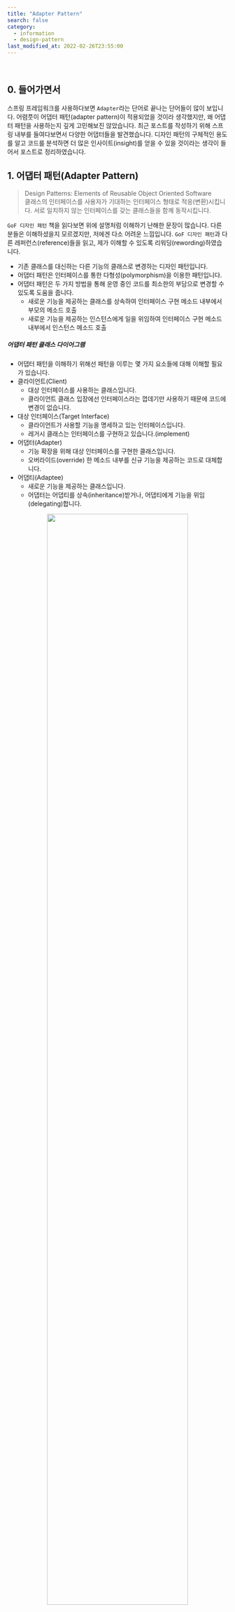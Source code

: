 ```yaml
---
title: "Adapter Pattern"
search: false
category:
  - information
  - design-pattern
last_modified_at: 2022-02-26T23:55:00
---
```


<br>

## 0. 들어가면서

스프링 프레임워크를 사용하다보면 `Adapter`라는 단어로 끝나는 단어들이 많이 보입니다. 
어렴풋이 어댑터 패턴(adapter pattern)이 적용되었을 것이라 생각했지만, 왜 어댑터 패턴을 사용하는지 깊게 고민해보진 않았습니다. 
최근 포스트를 작성하기 위해 스프링 내부를 들여다보면서 다양한 어댑터들을 발견했습니다. 
디자인 패턴의 구체적인 용도를 알고 코드를 분석하면 더 많은 인사이트(insight)를 얻을 수 있을 것이라는 생각이 들어서 포스트로 정리하였습니다. 

## 1. 어댑터 패턴(Adapter Pattern)

> Design Patterns: Elements of Reusable Object Oriented Software<br>
> 클래스의 인터페이스를 사용자가 기대하는 인터페이스 형태로 적응(변환)시킵니다. 
> 서로 일치하지 않는 인터페이스를 갖는 클래스들을 함께 동작시킵니다. 

`GoF 디자인 패턴` 책을 읽다보면 위에 설명처럼 이해하기 난해한 문장이 많습니다. 
다른 분들은 이해하셨을지 모르겠지만, 저에겐 다소 어려운 느낌입니다. 
`GoF 디자인 패턴`과 다른 레퍼런스(reference)들을 읽고, 제가 이해할 수 있도록 리워딩(rewording)하였습니다. 
- 기존 클래스를 대신하는 다른 기능의 클래스로 변경하는 디자인 패턴입니다. 
- 어댑터 패턴은 인터페이스를 통한 다형성(polymorphism)을 이용한 패턴입니다.
- 어댑터 패턴은 두 가지 방법을 통해 운영 중인 코드를 최소한의 부담으로 변경할 수 있도록 도움을 줍니다.
    - 새로운 기능을 제공하는 클래스를 상속하여 인터페이스 구현 메소드 내부에서 부모의 메소드 호출
    - 새로운 기능을 제공하는 인스턴스에게 일을 위임하여 인터페이스 구현 메소드 내부에서 인스턴스 메소드 호출

##### 어댑터 패턴 클래스 다이어그램
- 어댑터 패턴을 이해하기 위해선 패턴을 이루는 몇 가지 요소들에 대해 이해할 필요가 있습니다. 
- 클라이언트(Client)
    - 대상 인터페이스를 사용하는 클래스입니다.
    - 클라이언트 클래스 입장에선 인터페이스라는 껍데기만 사용하기 때문에 코드에 변경이 없습니다.
- 대상 인터페이스(Target Interface) 
    - 클라이언트가 사용할 기능을 명세하고 있는 인터페이스입니다.
    - 레거시 클래스는 인터페이스를 구현하고 있습니다.(implement) 
- 어댑터(Adapter)
    - 기능 확장을 위해 대상 인터페이스를 구현한 클래스입니다.
    - 오버라이드(override) 한 메소드 내부를 신규 기능을 제공하는 코드로 대체합니다.
- 어댑티(Adaptee)
    - 새로운 기능을 제공하는 클래스입니다.
    - 어댑터는 어댑티를 상속(inheritance)받거나, 어댑티에게 기능을 위임(delegating)합니다.

<p align="center">
    <img src="/images/adapter-pattern-01.JPG" width="80%" class="image__border">
</p>
<center>https://yaboong.github.io/design-pattern/2018/10/15/adapter-pattern/</center>

## 2. 어댑터 패턴 적용하기

이해도를 높히고자 간단한 예시 코드를 작성해보았습니다. 
어댑터 패턴을 적용하기 위한 시나리오와 클래스 구조는 다음과 같습니다. 
- 현재 사용자 세션 정보를 데이터베이스에 저장하고 있습니다.
- 속도 개선을 위해 레디스(redis) 같은 캐시 서비스를 사용하고 싶습니다.
- 운영하는 세션 관리 코드를 큰 변경 없이 새로운 기능으로 대체하고 싶습니다.
- SessionHandler 클래스
    - 어댑터 패턴에서 클라이언트 클래스 역할을 수행합니다.
    - 어플리케이션은 `SessionHandler` 클래스를 통해 사용자 세션 정보를 저장, 획득, 삭제합니다.
- SessionRegistry 인터페이스
    - 어댑터 패턴에서 대상 인터페이스 역할을 수행합니다.
    - `SessionHandler` 클래스는 `SessionRegistry` 구현체를 통해 세션 정보를 저장, 획득, 삭제합니다. 
- JdbcSessionRegistry 클래스
    - 어댑터 패턴에서 레거시 기능을 제공하는 클래스입니다. 
    - `SessionRegistry` 인터페이스를 구현하였으며, 데이터베이스에 세션 정보를 저장, 획득, 삭제합니다.

##### 클래스 다이어그램

<p align="center">
    <img src="/images/adapter-pattern-02.JPG" width="80%" class="image__border">
</p>

### 2.1. 기존 레거시 코드 살펴보기

#### 2.1.1. SessionHandler 클래스
- 어댑터 패턴에서 클라이언트 역할입니다.
- `getSession` 메소드 
    - `SessionRegistry` 구현체를 이용하여 `sessionId`에 해당하는 세션 정보를 가져옵니다.
    - 세션 정보가 없다면 예외를 발생시킵니다.
- `putSession` 메소드
    - `SessionRegistry` 구현체를 이용하여 `sessionId`에 매칭되는 세션 정보를 입력합니다.
    - 처리 시 예외가 발생하면 이를 한 차례 묶어서 던집니다.
- `deleteSession` 메소드
    - `SessionRegistry` 구현체를 이용하여 `sessionId`에 해당하는 세션 정보를 삭제합니다.
    - 처리 시 예외가 발생하면 이를 한 차례 묶어서 던집니다.
     
```java
package action.in.blog;

public class SessionHandler {

    private final SessionRegistry sessionRegistry;

    public SessionHandler(SessionRegistry sessionRegistry) {
        this.sessionRegistry = sessionRegistry;
    }

    public Object getSession(String sessionId) {
        Object session = sessionRegistry.getSession(sessionId);
        if (session == null) {
            throw new RuntimeException("session does not exist");
        }
        return session;
    }

    public void putSession(String sessionId, Object session) {
        try {
            sessionRegistry.putSession(sessionId, session);
        } catch (RuntimeException re) {
            new RuntimeException("error when putting session", re);
        }
    }

    public void deleteSession(String sessionId) {
        try {
            sessionRegistry.deleteSession(sessionId);
        } catch (RuntimeException re) {
            new RuntimeException("error when deleting session", re);
        }
    }
}
```

#### 2.1.2. SessionRegistry 인터페이스
- 어댑터 패턴에서 대상 인터페이스 역할입니다.
- 세션 레지스트리로서 세선을 저장, 삭제, 조회하는 기능을 제공합니다.

```java
package action.in.blog;

public interface SessionRegistry {

    Object getSession(String sessionId);

    void putSession(String sessionId, Object session);

    void deleteSession(String sessionId);
}
```

#### 2.1.3. JdbcSessionRegistry 클래스
- 기존에 사용하는 레거시 코드입니다.
- 대상 인터페이스를 구현하고 있습니다.
- 실제 쿼리를 수행하지 않고 로그로 기능을 표현하였습니다.

```java
package action.in.blog;

public class JdbcSessionRegistry implements SessionRegistry {

    @Override
    public Object getSession(String sessionId) {
        System.out.println("select s from tb_session s where session_id = " + sessionId);
        return new Object();
    }

    @Override
    public void putSession(String sessionId, Object session) {
        System.out.println(
                " insert into tb_session " +
                "   (session_id, session) " +
                " values " +
                "   (" + sessionId + ", " + session + " )" +
                " on duplicate key update " +
                "   session=" + session
        );
    }

    @Override
    public void deleteSession(String sessionId) {
        System.out.println("delete from tb_session s where session_id = " + sessionId);
    }
}
```

#### 2.1.4. RedisSessionClient 클래스
- 어댑터 패턴에서 어댑티(adaptee) 역할입니다.
- 레디스를 이용한 세션 관리 기능을 제공합니다.
- 실제 기능 대신 로그로 기능을 표현하였습니다.
- 타 부서에서 클래스 같은 라이브러리 형태로 제공받은 기능이라고 생각하면 이해하는데 도움이 됩니다.
    - 클래스로 받았으므로 개발자가 직접 수정 불가능합니다.

```java
package action.in.blog;

public class RedisSessionClient {

    public Object get(String sessionId) {
        System.out.println("find session by session_id(" + sessionId + ") from redis");
        return new Object();
    }

    public void post(String sessionId, Object session) {
        System.out.println("post session info(" +
                session +
                ") with session_id(" +
                sessionId +
                ") into redis");
    }

    public void delete(String sessionId) {
        System.out.println("delete session by session_id(" + sessionId + ") from redis");
    }
}
```

### 2.2. 어댑터 클래스 만들기

기존 레지스트리를 사용하는 코드를 레디스 클라이언트를 사용할 수 있도록 확장합니다. 
중간 어댑터 클래스가 우리가 일상 생활에 사용하는 콘센트 어댑터처럼 중간 변환 작업을 수행해줍니다. 
세션 핸들러 쪽에선 여전히 세션 레지스트리를 사용하는 것처럼 보이지만, 실제 내부에선 기존과 전혀 다른 메커니즘으로 세션 관리가 수행됩니다.

#### 2.2.1. 클래스 상속 어댑터 패턴

클래스 상속을 통해 어댑터 패턴을 구현합니다. 

##### 어댑터 클래스
- 어댑티 클래스를 부모 클래스로 상속받습니다.
- 대상 인터페이스를 구현합니다.
- 대상 인터페이스 내부 기능을 부모 클래스의 기능으로 대체합니다. 

```java
package action.in.blog.inheritance;

import action.in.blog.RedisSessionClient;
import action.in.blog.SessionRegistry;

public class ClientRegistryAdapter extends RedisSessionClient implements SessionRegistry {

    @Override
    public Object getSession(String sessionId) {
        return super.get(sessionId);
    }

    @Override
    public void putSession(String sessionId, Object session) {
        super.post(sessionId, session);
    }

    @Override
    public void deleteSession(String sessionId) {
        super.delete(sessionId);
    }
}
```

##### 코드 사용 위치 변경
- `SessionHandler` 클래스를 생성하는 코드만 변경합니다.
    - `JdbcSessionRegistry` 대신 `ClientRegistryAdapter` 인스턴스를 전달힙니다.
- 레거시 코드 변경은 없습니다. 
    - `SessionHandler` 클래스 
    - `SessionRegistry` 인터페이스
    - `JdbcSessionRegistry` 클래스

```java
package action.in.blog.inheritance;

import action.in.blog.SessionHandler;

public class InheritanceUsage {

    public static void main(String[] args) {

        // legacy
        // SessionHandler sessionHandler = new SessionHandler(new JdbcSessionRegistry());

        // new
        ClientRegistryAdapter adapter = new ClientRegistryAdapter();
        SessionHandler sessionHandler = new SessionHandler(adapter);

        sessionHandler.getSession("J12345");
    }
}
```

##### 변경된 클래스 다이어그램

<p align="center">
    <img src="/images/adapter-pattern-03.JPG" width="80%" class="image__border">
</p>

#### 2.2.2. 인스턴스 어댑터 패턴

위임을 통해 어댑터 패턴을 구현합니다.

##### 어댑터 클래스

```java
package action.in.blog.delegate;

import action.in.blog.RedisSessionClient;
import action.in.blog.SessionRegistry;

public class ClientRegistryAdapter implements SessionRegistry {

    private final RedisSessionClient redisSessionClient;

    public ClientRegistryAdapter(RedisSessionClient redisSessionClient) {
        this.redisSessionClient = redisSessionClient;
    }

    @Override
    public Object getSession(String sessionId) {
        return redisSessionClient.get(sessionId);
    }

    @Override
    public void putSession(String sessionId, Object session) {
        redisSessionClient.post(sessionId, session);
    }

    @Override
    public void deleteSession(String sessionId) {
        redisSessionClient.delete(sessionId);
    }
}
```

##### 코드 사용 위치 변경
- `SessionHandler` 클래스를 생성하는 코드만 변경합니다.
    - `ClientRegistryAdapter`에게 `RedisSessionClient` 인스턴스를 전달합니다.
    - `JdbcSessionRegistry` 대신 `ClientRegistryAdapter` 인스턴스를 전달힙니다.
- 레거시 코드 변경은 없습니다. 
    - `SessionHandler` 클래스 
    - `SessionRegistry` 인터페이스
    - `JdbcSessionRegistry` 클래스

```java
package action.in.blog.delegate;

import action.in.blog.RedisSessionClient;
import action.in.blog.SessionHandler;

public class DelegateUsage {

    public static void main(String[] args) {

        // legacy
        // SessionHandler sessionHandler = new SessionHandler(new JdbcSessionRegistry());

        // new
        RedisSessionClient adaptee = new RedisSessionClient();
        ClientRegistryAdapter adapter = new ClientRegistryAdapter(adaptee);
        SessionHandler sessionHandler = new SessionHandler(adapter);

        sessionHandler.getSession("J12345");
    }
}
```

##### 변경된 클래스 다이어그램

<p align="center">
    <img src="/images/adapter-pattern-04.JPG" width="80%" class="image__border">
</p>

## 3. Adapter pattern in Spring

`Spring` 프레임워크에서 어댑터 패턴이 적용된 케이스를 찾아보았습니다. 

### 3.1. GsonBuilderUtils 클래스
- 클래스 내부에 `Base64TypeAdapter`가 존재합니다.
- 클라이언트는 `Gson` 클래스입니다.
    - `GsonBuilder` 클래스는 `Gson` 객체를 만들 때 바이트 배열 (역)직렬화를 위한 어댑터를 주입할 것으로 예상됩니다.
    - `Gson` 객체는 어댑터 클래스를 이용해 바이트 배열 자료형에 대한 (역)직렬화 처리를 수행합니다.
- 대상 인터페이스는 `JsonSerializer` 입니다.
    - `serialize` 기능과 `deserialize` 기능을 새로운 기능으로 변경합니다.
- 어댑티 클래스는 `Base64Utils` 입니다.
    - 바이트 배열을 인코딩 된 문자열로 변경합니다.
    - 인코딩 된 문자열을 바이트 배열로 변경합니다.
- 어댑터 클래스는 `Base64TypeAdapter` 클래스입니다.
    - 바이트 배열에 대한 `Json` 직렬화, 역직렬화 기능을 새롭게 변경합니다. 
    - `Base64Utils` 클래스에게 직렬화, 역질렬화 일을 위임합니다.

```java
package org.springframework.http.converter.json;

// import classes

public abstract class GsonBuilderUtils {

    public GsonBuilderUtils() {
    }

    public static GsonBuilder gsonBuilderWithBase64EncodedByteArrays() {
        GsonBuilder builder = new GsonBuilder();
        builder.registerTypeHierarchyAdapter(byte[].class, new GsonBuilderUtils.Base64TypeAdapter());
        return builder;
    }

    private static class Base64TypeAdapter implements JsonSerializer<byte[]>, Base64TypeAdapter<byte[]> {
        private Base64TypeAdapter() {
        }

        public JsonElement serialize(byte[] src, Type typeOfSrc, JsonSerializationContext context) {
            return new JsonPrimitive(Base64Utils.encodeToString(src));
        }

        public byte[] deserialize(JsonElement json, Type type, JsonDeserializationContext cxt) {
            return Base64Utils.decodeFromString(json.getAsString());
        }
    }
}
```

### 3.2. RsaKeyConversionServicePostProcessor 클래스
- 내부적으로 두 개의 어댑터가 사용됩니다.
- `ResourceKeyConverterAdapter` 클래스
    - 클라이언트는 프레임워크 내부에서 `convet` 메소드를 호출하는 클래스입니다.
    - 대상 인터페이스는 `Converter`이며, `convert` 기능을 새로운 기능으로 변경합니다.
    - 어댑티는 `Converter` 인스턴스입니다.
        - `this.pemInputStreamConverter().andThen(this.autoclose(delegate))` 메소드 호출을 통해 생성됩니다.
- `ConverterPropertyEditorAdapter` 클래스
    - 클라이언트는 프레임워크 내부에서 `getAsText`, `setAsText` 메소드를 호출하는 클래스입니다.
    - 대상은 `PropertyEditorSupport` 클래스이며, `getAsText`, `setAsText` 기능을 새로운 기능으로 변경합니다.
    - 어댑티는 `ResourceKeyConverterAdapter` 어댑터 인스턴스입니다.

```java
package org.springframework.security.config.crypto;

// import classes

public class RsaKeyConversionServicePostProcessor implements BeanFactoryPostProcessor {

    private static final String CONVERSION_SERVICE_BEAN_NAME = "conversionService";
    private RsaKeyConversionServicePostProcessor.ResourceKeyConverterAdapter<RSAPublicKey> x509 = new RsaKeyConversionServicePostProcessor.ResourceKeyConverterAdapter(RsaKeyConverters.x509());
    private RsaKeyConversionServicePostProcessor.ResourceKeyConverterAdapter<RSAPrivateKey> pkcs8 = new RsaKeyConversionServicePostProcessor.ResourceKeyConverterAdapter(RsaKeyConverters.pkcs8());

    public RsaKeyConversionServicePostProcessor() {
    }

    public void setResourceLoader(ResourceLoader resourceLoader) {
        Assert.notNull(resourceLoader, "resourceLoader cannot be null");
        this.x509.setResourceLoader(resourceLoader);
        this.pkcs8.setResourceLoader(resourceLoader);
    }

    public void postProcessBeanFactory(ConfigurableListableBeanFactory beanFactory) throws BeansException {
        if (!this.hasUserDefinedConversionService(beanFactory)) {
            ConversionService service = beanFactory.getConversionService();
            if (service instanceof ConverterRegistry) {
                ConverterRegistry registry = (ConverterRegistry)service;
                registry.addConverter(String.class, RSAPrivateKey.class, this.pkcs8);
                registry.addConverter(String.class, RSAPublicKey.class, this.x509);
            } else {
                beanFactory.addPropertyEditorRegistrar((registryx) -> {
                    registryx.registerCustomEditor(RSAPublicKey.class, new RsaKeyConversionServicePostProcessor.ConverterPropertyEditorAdapter(this.x509));
                    registryx.registerCustomEditor(RSAPrivateKey.class, new RsaKeyConversionServicePostProcessor.ConverterPropertyEditorAdapter(this.pkcs8));
                });
            }

        }
    }

    private boolean hasUserDefinedConversionService(ConfigurableListableBeanFactory beanFactory) {
        return beanFactory.containsBean("conversionService") && beanFactory.isTypeMatch("conversionService", ConversionService.class);
    }

    static class ResourceKeyConverterAdapter<T extends Key> implements Converter<String, T> {
        private ResourceLoader resourceLoader = new DefaultResourceLoader();
        private final Converter<String, T> delegate;

        ResourceKeyConverterAdapter(Converter<InputStream, T> delegate) {
            this.delegate = this.pemInputStreamConverter().andThen(this.autoclose(delegate));
        }

        public T convert(String source) {
            return (Key)this.delegate.convert(source);
        }

        void setResourceLoader(ResourceLoader resourceLoader) {
            Assert.notNull(resourceLoader, "resourceLoader cannot be null");
            this.resourceLoader = resourceLoader;
        }

        private Converter<String, InputStream> pemInputStreamConverter() {
            return (source) -> {
                return source.startsWith("-----") ? this.toInputStream(source) : this.toInputStream(this.resourceLoader.getResource(source));
            };
        }

        private InputStream toInputStream(String raw) {
            return new ByteArrayInputStream(raw.getBytes(StandardCharsets.UTF_8));
        }

        private InputStream toInputStream(Resource resource) {
            try {
                return resource.getInputStream();
            } catch (IOException var3) {
                throw new UncheckedIOException(var3);
            }
        }

        private <T> Converter<InputStream, T> autoclose(Converter<InputStream, T> inputStreamKeyConverter) {
            return (inputStream) -> {
                try {
                    InputStream is = inputStream;
                    Object var3;
                    try {
                        var3 = inputStreamKeyConverter.convert(is);
                    } catch (Throwable var6) {
                        if (inputStream != null) {
                            try {
                                is.close();
                            } catch (Throwable var5) {
                                var6.addSuppressed(var5);
                            }
                        }
                        throw var6;
                    }
                    if (inputStream != null) {
                        inputStream.close();
                    }
                    return var3;
                } catch (IOException var7) {
                    throw new UncheckedIOException(var7);
                }
            };
        }
    }

    private static class ConverterPropertyEditorAdapter<T> extends PropertyEditorSupport {
        private final Converter<String, T> converter;

        ConverterPropertyEditorAdapter(Converter<String, T> converter) {
            this.converter = converter;
        }

        public String getAsText() {
            return null;
        }

        public void setAsText(String text) throws IllegalArgumentException {
            if (StringUtils.hasText(text)) {
                this.setValue(this.converter.convert(text));
            } else {
                this.setValue((Object)null);
            }
        }
    }
}
```

#### TEST CODE REPOSITORY
- <https://github.com/Junhyunny/blog-in-action/tree/master/2022-02-25-adapter-pattern>

#### REFERENCE
- [Design Patterns: Elements of Reusable Object Oriented Software][design-pattern-book-link]
- <https://zion830.tistory.com/44>
- <https://yaboong.github.io/design-pattern/2018/10/15/adapter-pattern/>

[design-pattern-book-link]: https://www.kyobobook.co.kr/product/detailViewKor.laf?mallGb=KOR&ejkGb=KOR&barcode=9791195444953